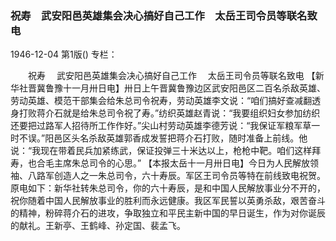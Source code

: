 ### 祝寿　武安阳邑英雄集会决心搞好自己工作　太岳王司令员等联名致电

1946-12-04
第1版()
专栏：

　　祝寿
  　武安阳邑英雄集会决心搞好自己工作
  　太岳王司令员等联名致电
    【新华社晋冀鲁豫十一月卅日电】卅日上午晋冀鲁豫边区武安阳邑区二百名杀敌英雄、劳动英雄、模范干部集会给朱总司令祝寿，劳动英雄李文说：“咱们搞好查减翻透身打败蒋介石就是给朱总司令祝了寿。”纺织英雄赵青说：“我要组织妇女参加纺织还要把过路军人招待所工作作好。”尖山村劳动英雄李德芳说：“我保证军粮军草一时不误。”阳邑区头名杀敌英雄郭香成发誓把蒋介石打败，随时准备上前线。他说：“我现在带着民兵加紧练武，保证投弹三十米达以上，枪枪中靶。咱们这样拜寿，也合毛主席朱总司令的心思。”
    【本报太岳十一月卅日电】今日为人民解放领袖、八路军创造人之一朱总司令，六十寿辰。军区王司令员等特在前线致电祝贺。原电如下：新华社转朱总司令，你的六十寿辰，是和中国人民解放事业分不开的，祝你随着中国人民解放事业的胜利而永远健康。我区军民誓以英勇杀敌，艰苦奋斗的精神，粉碎蒋介石的进攻，争取独立和平民主新中国的早日诞生，作为对你诞辰的献礼。王新亭、王鹤峰、孙定国、裴孟飞。
